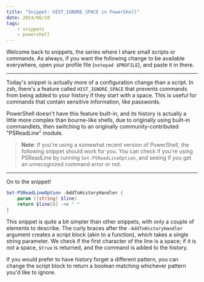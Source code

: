 ```yaml
---
title: "Snippet: HIST_IGNORE_SPACE in PowerShell"
date: 2024/06/10
tags:
    - snippets
    - powershell
---
```


Welcome back to snippets, the series where I share small scripts or commands.
As always, if you want the following change to be available everywhere, open
your profile file (`notepad $PROFILE`), and paste it in there.

---

Today's snippet is actually more of a configuration change than a script. In
zsh, there's a feature called `HIST_IGNORE_SPACE` that prevents commands from
being added to your history if they start with a space. This is useful for
commands that contain sensitive information, like passwords.

PowerShell doesn't have this feature built-in, and its history is actually a
little more complex than bourne-like shells, due to originally using built-in
commandlets, then switching to an originally community-contributed "PSReadLine"
module.

> **Note**: If you're using a somewhat recent version of PowerShell, the following snippet
> should work for you. You can check if you're using PSReadLine by running
> `Set-PSReadLineOption`, and seeing if you get an unrecognized command error
> or not.

---

On to the snippet!

```powershell
Set-PSReadLineOption -AddToHistoryHandler {
	param ([string] $line)
	return $line[0] -ne " "
}
```

This snippet is quite a bit simpler than other snippets, with only a couple of
elements to describe. The curly braces after the `-AddToHistoryHandler`
argument creates a script block (akin to a function), which takes a single
string parameter. We check if the first character of the line is a space; if it
is *not* a space, `$true` is returned, and the command is added to the history.

If you would prefer to have history forget a different pattern, you can change
the script block to return a boolean matching whichever pattern you'd like to
ignore.
